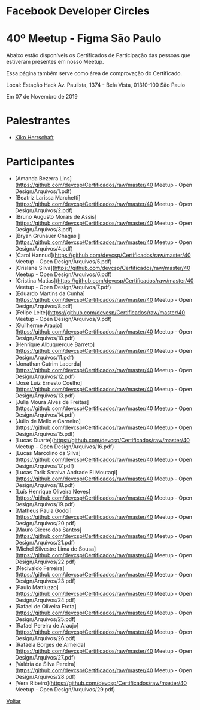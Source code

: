 # Facebook Developer Circles
# 40º Meetup - Figma São Paulo

Abaixo estão disponíveis os Certificados de Participação das pessoas que estiveram presentes em nosso Meetup. 

Essa página também serve como área de comprovação do Certificado.

Local:
Estação Hack
Av. Paulista, 1374 - Bela Vista, 01310-100 São Paulo

Em 07 de Novembro de 2019

# Palestrantes
- [Kiko Herrschaft](https://github.com/devcsp/Certificados/raw/master/exemplo/Arquivos/Certificado_De_Participacao_Modelo_Palestrante.pdf)

# Participantes
- [Amanda Bezerra Lins](https://github.com/devcsp/Certificados/raw/master/40 Meetup - Open Design/Arquivos/1.pdf)
- [Beatriz Larissa Marchetti](https://github.com/devcsp/Certificados/raw/master/40 Meetup - Open Design/Arquivos/2.pdf)
- [Bruno Augusto Morais de Assis](https://github.com/devcsp/Certificados/raw/master/40 Meetup - Open Design/Arquivos/3.pdf)
- [Bryan Grünauer Chagas ](https://github.com/devcsp/Certificados/raw/master/40 Meetup - Open Design/Arquivos/4.pdf)
- [Carol Hannud](https://github.com/devcsp/Certificados/raw/master/40 Meetup - Open Design/Arquivos/5.pdf)
- [Crislane Silva](https://github.com/devcsp/Certificados/raw/master/40 Meetup - Open Design/Arquivos/6.pdf)
- [Cristina Matias](https://github.com/devcsp/Certificados/raw/master/40 Meetup - Open Design/Arquivos/7.pdf)
- [Eduardo Martins da Cunha](https://github.com/devcsp/Certificados/raw/master/40 Meetup - Open Design/Arquivos/8.pdf)
- [Felipe Leite](https://github.com/devcsp/Certificados/raw/master/40 Meetup - Open Design/Arquivos/9.pdf)
- [Guilherme Araujo](https://github.com/devcsp/Certificados/raw/master/40 Meetup - Open Design/Arquivos/10.pdf)
- [Henrique Albuquerque Barreto](https://github.com/devcsp/Certificados/raw/master/40 Meetup - Open Design/Arquivos/11.pdf)
- [Jonathan Cutrim Lacerda](https://github.com/devcsp/Certificados/raw/master/40 Meetup - Open Design/Arquivos/12.pdf)
- [José Luiz Ernesto Coelho](https://github.com/devcsp/Certificados/raw/master/40 Meetup - Open Design/Arquivos/13.pdf)
- [Julia Moura Alves de Freitas](https://github.com/devcsp/Certificados/raw/master/40 Meetup - Open Design/Arquivos/14.pdf)
- [Júlio de Mello e Carneiro](https://github.com/devcsp/Certificados/raw/master/40 Meetup - Open Design/Arquivos/15.pdf)
- [Lucas Duarte](https://github.com/devcsp/Certificados/raw/master/40 Meetup - Open Design/Arquivos/16.pdf)
- [Lucas Marcolino da Silva](https://github.com/devcsp/Certificados/raw/master/40 Meetup - Open Design/Arquivos/17.pdf)
- [Lucas Tarik Saraiva Andrade El Moutaqi](https://github.com/devcsp/Certificados/raw/master/40 Meetup - Open Design/Arquivos/18.pdf)
- [Luís Henrique Oliveira Neves](https://github.com/devcsp/Certificados/raw/master/40 Meetup - Open Design/Arquivos/19.pdf)
- [Matheus Paula Godoi](https://github.com/devcsp/Certificados/raw/master/40 Meetup - Open Design/Arquivos/20.pdf)
- [Mauro Cicero dos Santos](https://github.com/devcsp/Certificados/raw/master/40 Meetup - Open Design/Arquivos/21.pdf)
- [Michel Silvestre Lima de Sousa](https://github.com/devcsp/Certificados/raw/master/40 Meetup - Open Design/Arquivos/22.pdf)
- [Necivaldo Ferreira](https://github.com/devcsp/Certificados/raw/master/40 Meetup - Open Design/Arquivos/23.pdf)
- [Paulo Mattiuzzo](https://github.com/devcsp/Certificados/raw/master/40 Meetup - Open Design/Arquivos/24.pdf)
- [Rafael de Oliveira Frota](https://github.com/devcsp/Certificados/raw/master/40 Meetup - Open Design/Arquivos/25.pdf)
- [Rafael Pereira de Araujo](https://github.com/devcsp/Certificados/raw/master/40 Meetup - Open Design/Arquivos/26.pdf)
- [Rafaela Borges de Almeida](https://github.com/devcsp/Certificados/raw/master/40 Meetup - Open Design/Arquivos/27.pdf)
- [Valéria da Silva Pereira](https://github.com/devcsp/Certificados/raw/master/40 Meetup - Open Design/Arquivos/28.pdf)
- [Vera Ribeiro](https://github.com/devcsp/Certificados/raw/master/40 Meetup - Open Design/Arquivos/29.pdf)


[Voltar](https://devcsp.github.io/certificados)
